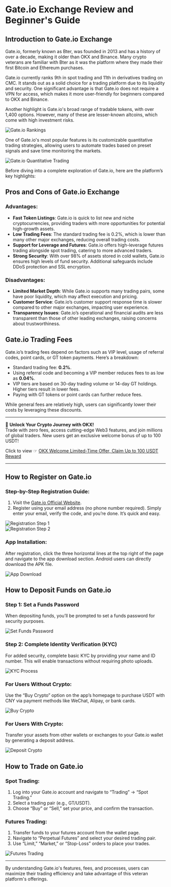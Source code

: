 # Gate.io Exchange Review and Beginner's Guide

## Introduction to Gate.io Exchange

Gate.io, formerly known as Bter, was founded in 2013 and has a history of over a decade, making it older than OKX and Binance. Many crypto veterans are familiar with Bter as it was the platform where they made their first Bitcoin and Ethereum purchases.

Gate.io currently ranks 9th in spot trading and 11th in derivatives trading on CMC. It stands out as a solid choice for a trading platform due to its liquidity and security. One significant advantage is that Gate.io does not require a VPN for access, which makes it more user-friendly for beginners compared to OKX and Binance.

Another highlight is Gate.io's broad range of tradable tokens, with over 1,400 options. However, many of these are lesser-known altcoins, which come with high investment risks.

![Gate.io Rankings](https://yibi123.com/wp-content/uploads/2023/06/640-10-1024x487.png)

One of Gate.io's most popular features is its customizable quantitative trading strategies, allowing users to automate trades based on preset signals and save time monitoring the markets.

![Gate.io Quantitative Trading](https://yibi123.com/wp-content/uploads/2023/06/640-15-465x1024.jpeg)

Before diving into a complete exploration of Gate.io, here are the platform’s key highlights:

## Pros and Cons of Gate.io Exchange

### Advantages:
- **Fast Token Listings**: Gate.io is quick to list new and niche cryptocurrencies, providing traders with more opportunities for potential high-growth assets.
- **Low Trading Fees**: The standard trading fee is 0.2%, which is lower than many other major exchanges, reducing overall trading costs.
- **Support for Leverage and Futures**: Gate.io offers high-leverage futures trading alongside spot trading, catering to more advanced traders.
- **Strong Security**: With over 98% of assets stored in cold wallets, Gate.io ensures high levels of fund security. Additional safeguards include DDoS protection and SSL encryption.

### Disadvantages:
- **Limited Market Depth**: While Gate.io supports many trading pairs, some have poor liquidity, which may affect execution and pricing.
- **Customer Service**: Gate.io’s customer support response time is slower compared to other major exchanges, impacting user experience.
- **Transparency Issues**: Gate.io’s operational and financial audits are less transparent than those of other leading exchanges, raising concerns about trustworthiness.

## Gate.io Trading Fees

Gate.io’s trading fees depend on factors such as VIP level, usage of referral codes, point cards, or GT token payments. Here’s a breakdown:

- Standard trading fee: **0.2%**.
- Using referral code and becoming a VIP member reduces fees to as low as **0.04%**.
- VIP tiers are based on 30-day trading volume or 14-day GT holdings. Higher tiers result in lower fees.
- Paying with GT tokens or point cards can further reduce fees.

While general fees are relatively high, users can significantly lower their costs by leveraging these discounts.

---

🚀 **Unlock Your Crypto Journey with OKX!**  
Trade with zero fees, access cutting-edge Web3 features, and join millions of global traders. New users get an exclusive welcome bonus of up to 100 USDT!  

Click to view ☞ [OKX Welcome Limited-Time Offer, Claim Up to 100 USDT Reward](https://bit.ly/OKXe)

---

## How to Register on Gate.io

### Step-by-Step Registration Guide:
1. Visit the [Gate.io Official Website](https://www.gate.io/signup/UFVNUFs).
2. Register using your email address (no phone number required). Simply enter your email, verify the code, and you’re done. It’s quick and easy.

![Registration Step 1](https://yibi123.com/wp-content/uploads/2023/06/640-2-5-465x1024.jpeg)  
![Registration Step 2](https://yibi123.com/wp-content/uploads/2023/06/%E5%BE%AE%E4%BF%A1%E6%88%AA%E5%9B%BE_20230529163352.png)

### App Installation:
After registration, click the three horizontal lines at the top right of the page and navigate to the app download section. Android users can directly download the APK file.

![App Download](https://yibi123.com/wp-content/uploads/2023/06/640-3-5-465x1024.jpeg)

## How to Deposit Funds on Gate.io

### Step 1: Set a Funds Password
When depositing funds, you’ll be prompted to set a funds password for security purposes.

![Set Funds Password](https://yibi123.com/wp-content/uploads/2023/06/640-2-4-1024x457.png)

### Step 2: Complete Identity Verification (KYC)
For added security, complete basic KYC by providing your name and ID number. This will enable transactions without requiring photo uploads.

![KYC Process](https://yibi123.com/wp-content/uploads/2023/06/640-3-3-1024x448.png)

### For Users Without Crypto:
Use the “Buy Crypto” option on the app’s homepage to purchase USDT with CNY via payment methods like WeChat, Alipay, or bank cards.

![Buy Crypto](https://yibi123.com/wp-content/uploads/2023/06/640-4-4-465x1024.jpeg)

### For Users With Crypto:
Transfer your assets from other wallets or exchanges to your Gate.io wallet by generating a deposit address.

![Deposit Crypto](https://yibi123.com/wp-content/uploads/2023/06/640-6-2-465x1024.jpeg)

## How to Trade on Gate.io

### Spot Trading:
1. Log into your Gate.io account and navigate to “Trading” → “Spot Trading.”
2. Select a trading pair (e.g., GT/USDT).
3. Choose “Buy” or “Sell,” set your price, and confirm the transaction.

### Futures Trading:
1. Transfer funds to your futures account from the wallet page.
2. Navigate to “Perpetual Futures” and select your desired trading pair.
3. Use “Limit,” “Market,” or “Stop-Loss” orders to place your trades.

![Futures Trading](https://yibi123.com/wp-content/uploads/2023/06/640-9-1.png)

---

By understanding Gate.io's features, fees, and processes, users can maximize their trading efficiency and take advantage of this veteran platform's offerings.
